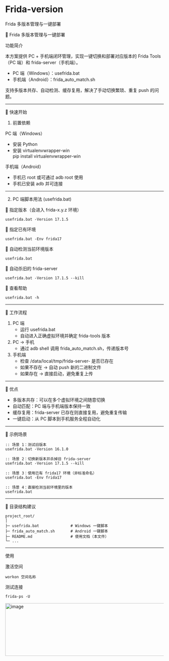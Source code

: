 # Frida-version
 Frida 多版本管理与一键部署


📘 Frida 多版本管理与一键部署

功能简介

本方案提供 PC + 手机端闭环管理，实现一键切换和部署对应版本的 Frida Tools（PC 端）和 frida-server（手机端）。  

- PC 端（Windows）：usefrida.bat  
- 手机端（Android）：frida_auto_match.sh  

支持多版本共存、自动检测、缓存复用，解决了手动切换繁琐、重复 push 的问题。

---

🚀 快速开始

1. 前置依赖

PC 端（Windows）

- 安装 Python
- 安装 virtualenvwrapper-win  
      pip install virtualenvwrapper-win

手机端（Android）

- 手机已 root 或可通过 adb root 使用  
- 手机已安装 adb 并可连接 

---

2. PC 端脚本用法 (usefrida.bat)

📌 指定版本（会进入 frida-x.y.z 环境）

    usefrida.bat -Version 17.1.5

📌 指定已有环境

    usefrida.bat -Env frida17

📌 自动检测当前环境版本

    usefrida.bat

📌 自动杀旧的 frida-server

    usefrida.bat -Version 17.1.5 --kill

📌 查看帮助

    usefrida.bat -h

---

🧩 工作流程

1. PC 端  
   - 运行 usefrida.bat  
   - 自动进入正确虚拟环境并确定 frida-tools 版本  
2. PC → 手机  
   - 通过 adb shell 调用 frida_auto_match.sh，传递版本号  
3. 手机端  
   - 检查 /data/local/tmp/frida-server-<version> 是否已存在  
   - 如果不存在 → 自动 push 新的二进制文件  
   - 如果存在 → 直接启动，避免重复上传  

---

🎯 优点

- 多版本共存：可以在多个虚拟环境之间随意切换  
- 自动匹配：PC 端与手机端版本保持一致  
- 缓存复用：frida-server 已存在则直接复用，避免重复传输  
- 一键启动：从 PC 脚本到手机服务全程自动化  

---

📝 示例场景

    :: 场景 1：测试旧版本
    usefrida.bat -Version 16.1.0
    
    :: 场景 2：切换新版本并杀掉旧 frida-server
    usefrida.bat -Version 17.1.5 --kill
    
    :: 场景 3：使用已有 frida17 环境（非标准命名）
    usefrida.bat -Env frida17
    
    :: 场景 4：直接检测当前环境里的版本
    usefrida.bat

---

📌 目录结构建议

    project_root/
    │
    ├─ usefrida.bat              # Windows 一键脚本
    ├─ frida_auto_match.sh       # Android 一键脚本
    ├─ README.md                 # 使用文档（本文件）
    └─ ...

---
使用

激活空间

	workon 空间名称

测试连接

	frida-ps -U

<img width="981" height="167" alt="image" src="https://github.com/user-attachments/assets/f7911f19-ef2f-4e3b-a1f5-aadf553db627" />



